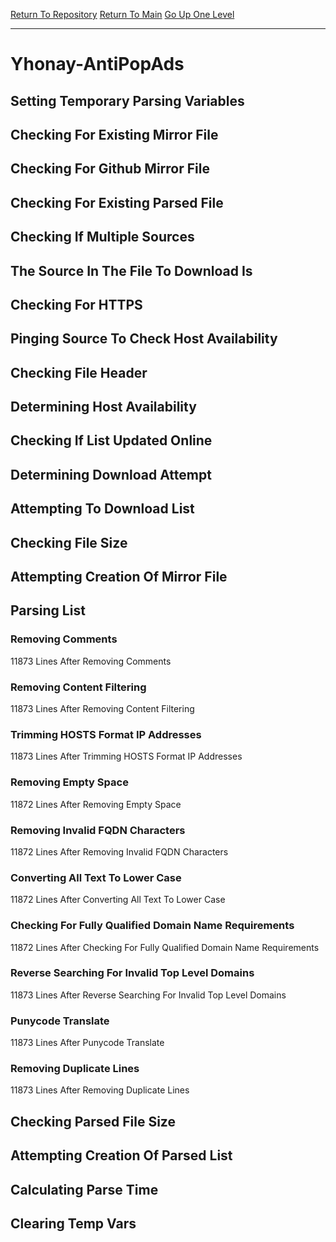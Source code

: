 [Return To Repository](https://github.com/deathbybandaid/piholeparser/)
[Return To Main](https://github.com/deathbybandaid/piholeparser/blob/master/RecentRunLogs/Mainlog.md)
[Go Up One Level](https://github.com/deathbybandaid/piholeparser/blob/master/RecentRunLogs/TopLevelScripts/30-Processing-External-Blacklists.md)
____________________________________
# Yhonay-AntiPopAds
## Setting Temporary Parsing Variables
## Checking For Existing Mirror File
## Checking For Github Mirror File
## Checking For Existing Parsed File
## Checking If Multiple Sources
## The Source In The File To Download Is
## Checking For HTTPS
## Pinging Source To Check Host Availability
## Checking File Header
## Determining Host Availability
## Checking If List Updated Online
## Determining Download Attempt
## Attempting To Download List
## Checking File Size
## Attempting Creation Of Mirror File
## Parsing List
### Removing Comments
11873 Lines After Removing Comments
### Removing Content Filtering
11873 Lines After Removing Content Filtering
### Trimming HOSTS Format IP Addresses
11873 Lines After Trimming HOSTS Format IP Addresses
### Removing Empty Space
11872 Lines After Removing Empty Space
### Removing Invalid FQDN Characters
11872 Lines After Removing Invalid FQDN Characters
### Converting All Text To Lower Case
11872 Lines After Converting All Text To Lower Case
### Checking For Fully Qualified Domain Name Requirements
11872 Lines After Checking For Fully Qualified Domain Name Requirements
### Reverse Searching For Invalid Top Level Domains
11873 Lines After Reverse Searching For Invalid Top Level Domains
### Punycode Translate
11873 Lines After Punycode Translate
### Removing Duplicate Lines
11873 Lines After Removing Duplicate Lines
## Checking Parsed File Size
## Attempting Creation Of Parsed List
## Calculating Parse Time
## Clearing Temp Vars
